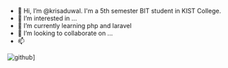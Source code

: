 - 👋 Hi, I’m @krisaduwal. I'm a 5th semester BIT student in KIST College.
- 👀 I’m interested in ...
- 🌱 I’m currently learning php and laravel
- 💞️ I’m looking to collaborate on ...
- 📫 

![github](https://img.shields.io/badge/GitHub-000000?style=for-the-badge&logo=GitHub&logoColor=white)]

<!---
krisaduwal/krisaduwal is a ✨ special ✨ repository because its `README.md` (this file) appears on your GitHub profile.
You can click the Preview link to take a look at your changes.
--->
